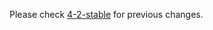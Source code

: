 Please check [4-2-stable](https://github.com/rails/rails/blob/4-2-stable/railties/CHANGELOG.md) for previous changes.
